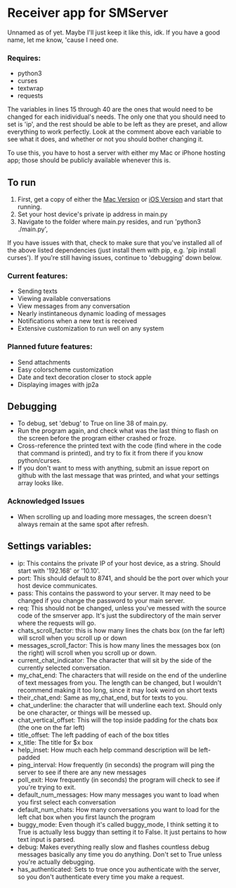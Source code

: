 # Receiver app for SMServer

Unnamed as of yet. Maybe I'll just keep it like this, idk. If you have a good name, let me know, 'cause I need one. 

### Requires:
 - python3
 - curses
 - textwrap
 - requests
 
The variables in lines 15 through 40 are the ones that would need to be changed for each inidividual's needs. The only one that you should need to set is 'ip', and the rest should be able to be left as they are preset, and allow everything to work perfectly. Look at the comment above each variable to see what it does, and whether or not you should bother changing it. 

To use this, you have to host a server with either my Mac or iPhone hosting app; those should be publicly available whenever this is. 

## To run

1. First, get a copy of either the [Mac Version](https://github.com/iandwelker/mac_smserver) or [iOS Version](https://github.com/iandwelker/smserver) and start that running. 
2. Set your host device's private ip address in main.py 
3. Navigate to the folder where main.py resides, and run 'python3 ./main.py', 

If you have issues with that, check to make sure that you've installed all of the above listed dependencies (just install them with pip, e.g. 'pip install curses'). If you're still having issues, continue to 'debugging' down below.

### Current features:
 - Sending texts
 - Viewing available conversations
 - View messages from any conversation
 - Nearly instintaneous dynamic loading of messages
 - Notifications when a new text is received
 - Extensive customization to run well on any system

### Planned future features:
 - Send attachments
 - Easy colorscheme customization
 - Date and text decoration closer to stock apple
 - Displaying images with jp2a

## Debugging

- To debug, set 'debug' to True on line 38 of main.py. 
- Run the program again, and check what was the last thing to flash on the screen before the program either crashed or froze.
- Cross-reference the printed text with the code (find where in the code that command is printed), and try to fix it from there if you know python/curses. 
- If you don't want to mess with anything, submit an issue report on github with the last message that was printed, and what your settings array looks like. 

### Acknowledged Issues
- When scrolling up and loading more messages, the screen doesn't always remain at the same spot after refresh.

## Settings variables:
- ip: This contains the private IP of your host device, as a string. Should start with '192.168' or '10.10'. 
- port: This should default to 8741, and should be the port over which your host device communicates.
- pass: This contains the password to your server. It may need to be changed if you change the password to your main server.
- req: This should not be changed, unless you've messed with the source code of the smserver app. It's just the subdirectory of the main server where the requests will go.
- chats_scroll_factor: this is how many lines the chats box (on the far left) will scroll when you scroll up or down
- messages_scroll_factor: This is how many lines the messages box (on the right) will scroll when you scroll up or down.
- current_chat_indicator: The character that will sit by the side of the currently selected conversation.
- my_chat_end: The characters that will reside on the end of the underline of text messages from you. The length can be changed, but I wouldn't recommend making it too long, since it may look weird on short texts
- their_chat_end: Same as my_chat_end, but for texts to you.
- chat_underline: the character that will underline each text. Should only be one character, or things will be messed up. 
- chat_vertical_offset: This will the top inside padding for the chats box (the one on the far left)
- title_offset: The left padding of each of the box titles
- x_title: The title for $x box
- help_inset: How much each help command description will be left-padded
- ping_interval: How frequently (in seconds) the program will ping the server to see if there are any new messages
- poll_exit: How frequently (in seconds) the program will check to see if you're trying to exit.
- default_num_messages: How many messages you want to load when you first select each conversation
- default_num_chats: How many conversations you want to load for the left chat box when you first launch the program
- buggy_mode: Even though it's called buggy_mode, I think setting it to True is actually less buggy than setting it to False. It just pertains to how text input is parsed.
- debug: Makes everything really slow and flashes countless debug messages basically any time you do anything. Don't set to True unless you're actually debugging.
- has_authenticated: Sets to true once you authenticate with the server, so you don't authenticate every time you make a request.